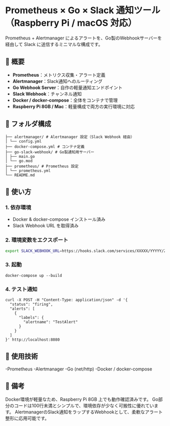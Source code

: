 # Prometheus × Go × Slack 通知ツール（Raspberry Pi / macOS 対応）

Prometheus + Alertmanager によるアラートを、Go製のWebhookサーバーを経由して Slack に送信するミニマルな構成です。

## 🔧 概要

- **Prometheus**：メトリクス収集・アラート定義
- **Alertmanager**：Slack通知へのルーティング
- **Go Webhook Server**：自作の軽量通知エンドポイント
- **Slack Webhook**：チャンネル通知
- **Docker / docker-compose**：全体をコンテナで管理
- **Raspberry Pi 8GB / Mac**：軽量構成で両方の実行環境に対応

## 📁 フォルダ構成
```
├── alertmanager/ # Alertmanager 設定（Slack Webhook 経由）
│ └── config.yml
├── docker-compose.yml # コンテナ定義
├── go-slack-webhook/ # Go製通知用サーバー
│ ├── main.go
│ └── go.mod
├── prometheus/ # Prometheus 設定
│ └── prometheus.yml
└── README.md
```

## 🚀 使い方

### 1. 依存環境

- Docker & docker-compose インストール済み
- Slack Webhook URL を取得済み

### 2. 環境変数をエクスポート

```bash
export SLACK_WEBHOOK_URL=https://hooks.slack.com/services/XXXXX/YYYYY/ZZZZZ
```

### 3. 起動
```
docker-compose up --build
```

### 4. テスト通知
```
curl -X POST -H "Content-Type: application/json" -d '{
  "status": "firing",
  "alerts": [
    {
      "labels": {
        "alertname": "TestAlert"
      }
    }
  ]
}' http://localhost:8080
```

## 📌 使用技術
-Prometheus
-Alertmanager
-Go (net/http)
-Docker / docker-compose

## 📝 備考
Docker環境が軽量なため、Raspberry Pi 8GB 上でも動作確認済みです。
Go部分のコードは100行未満とシンプルで、環境依存が少なく可搬性に優れています。
AlertmanagerのSlack通知をラップするWebhookとして、柔軟なアラート整形に応用可能です。
